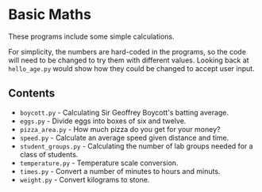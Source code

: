 # Basic Maths

These programs include some simple calculations. 

For simplicity, the numbers are hard-coded in the programs, so the code will
need to be changed to try them with different values. Looking back at `hello_age.py`
would show how they could be changed to accept user input.

## Contents

- `boycott.py` - Calculating Sir Geoffrey Boycott's batting average.
- `eggs.py` - Divide eggs into boxes of six and twelve.
- `pizza_area.py` - How much pizza do you get for your money?
- `speed.py` - Calculate an average speed given distance and time.
- `student_groups.py` - Calculating the number of lab groups needed for a class of students.
- `temperature.py` - Temperature scale conversion.
- `times.py` - Convert a number of minutes to hours and minuts.
- `weight.py` - Convert kilograms to stone.
